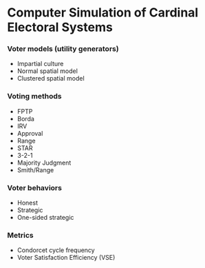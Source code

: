# Computer Simulation of Cardinal Electoral Systems

### Voter models (utility generators)
- Impartial culture
- Normal spatial model
- Clustered spatial model

### Voting methods
- FPTP
- Borda
- IRV
- Approval
- Range
- STAR
- 3-2-1
- Majority Judgment
- Smith/Range

### Voter behaviors
- Honest
- Strategic
- One-sided strategic

### Metrics
- Condorcet cycle frequency
- Voter Satisfaction Efficiency (VSE)
